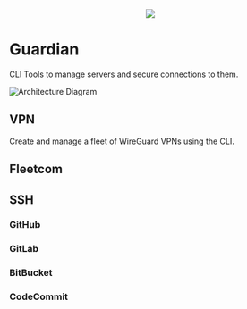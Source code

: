 <div style="text-align:center"><img src='https://d.pr/SLO9Sg/3123P4IP+'/></div>

# Guardian
CLI Tools to manage servers and secure connections to them.

![Architecture Diagram]("./guardian-architecture-diagram.svg")

## VPN
Create and manage a fleet of WireGuard VPNs using the CLI.


## Fleetcom

## SSH

### GitHub
### GitLab
### BitBucket
### CodeCommit

